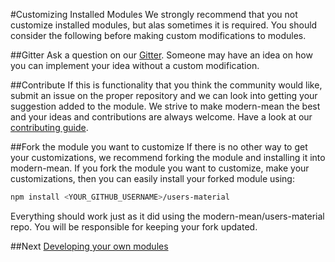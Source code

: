 #Customizing Installed Modules
We strongly recommend that you not customize installed modules, but alas sometimes it is required.  You should consider the following before making custom modifications to modules.

##Gitter
Ask a question on our <a href="https://gitter.im/modern-mean">Gitter</a>.  Someone may have an idea on how you can implement your idea without a custom modification.

##Contribute
If this is functionality that you think the community would like, submit an issue on the proper repository and we can look into getting your suggestion added to the module.  We strive to make modern-mean the best and your ideas and contributions are always welcome.  Have a look at our <a href="contributing.md">contributing guide</a>.

##Fork the module you want to customize
If there is no other way to get your customizations, we recommend forking the module and installing it into modern-mean.  If you fork the module you want to customize, make your customizations, then you can easily install your forked module using:
```sh
npm install <YOUR_GITHUB_USERNAME>/users-material
```
Everything should work just as it did using the modern-mean/users-material repo.  You will be responsible for keeping your fork updated.


##Next
<a href="">Developing your own modules</a>
